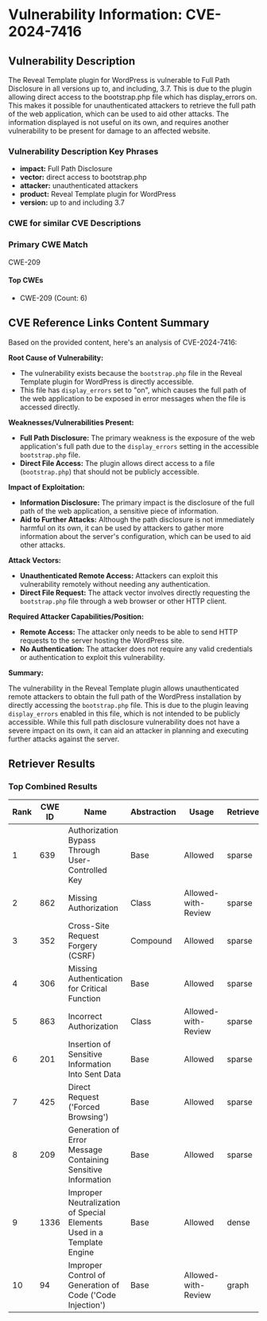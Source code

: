 # Vulnerability Information: CVE-2024-7416

## Vulnerability Description
The Reveal Template plugin for WordPress is vulnerable to Full Path Disclosure in all versions up to, and including, 3.7. This is due to the plugin allowing direct access to the bootstrap.php file which has display_errors on. This makes it possible for unauthenticated attackers to retrieve the full path of the web application, which can be used to aid other attacks. The information displayed is not useful on its own, and requires another vulnerability to be present for damage to an affected website.

### Vulnerability Description Key Phrases
- **impact:** Full Path Disclosure
- **vector:** direct access to bootstrap.php
- **attacker:** unauthenticated attackers
- **product:** Reveal Template plugin for WordPress
- **version:** up to and including 3.7

### CWE for similar CVE Descriptions
### Primary CWE Match
CWE-209

#### Top CWEs
- CWE-209 (Count: 6)

## CVE Reference Links Content Summary
Based on the provided content, here's an analysis of CVE-2024-7416:

**Root Cause of Vulnerability:**

*   The vulnerability exists because the `bootstrap.php` file in the Reveal Template plugin for WordPress is directly accessible.
*   This file has `display_errors` set to "on", which causes the full path of the web application to be exposed in error messages when the file is accessed directly.

**Weaknesses/Vulnerabilities Present:**

*   **Full Path Disclosure:** The primary weakness is the exposure of the web application's full path due to the `display_errors` setting in the accessible `bootstrap.php` file.
*   **Direct File Access:** The plugin allows direct access to a file (`bootstrap.php`) that should not be publicly accessible.

**Impact of Exploitation:**

*   **Information Disclosure:** The primary impact is the disclosure of the full path of the web application, a sensitive piece of information.
*   **Aid to Further Attacks:** Although the path disclosure is not immediately harmful on its own, it can be used by attackers to gather more information about the server's configuration, which can be used to aid other attacks.

**Attack Vectors:**

*   **Unauthenticated Remote Access:** Attackers can exploit this vulnerability remotely without needing any authentication.
*   **Direct File Request:** The attack vector involves directly requesting the `bootstrap.php` file through a web browser or other HTTP client.

**Required Attacker Capabilities/Position:**

*   **Remote Access:** The attacker only needs to be able to send HTTP requests to the server hosting the WordPress site.
*   **No Authentication:** The attacker does not require any valid credentials or authentication to exploit this vulnerability.

**Summary:**

The vulnerability in the Reveal Template plugin allows unauthenticated remote attackers to obtain the full path of the WordPress installation by directly accessing the `bootstrap.php` file. This is due to the plugin leaving `display_errors` enabled in this file, which is not intended to be publicly accessible. While this full path disclosure vulnerability does not have a severe impact on its own, it can aid an attacker in planning and executing further attacks against the server.

## Retriever Results

### Top Combined Results

| Rank | CWE ID | Name | Abstraction | Usage  | Retrievers | Individual Scores |
|------|--------|------|-------------|-------|------------|-------------------|
| 1 | 639 | Authorization Bypass Through User-Controlled Key | Base | Allowed | sparse | 0.183 |
| 2 | 862 | Missing Authorization | Class | Allowed-with-Review | sparse | 0.183 |
| 3 | 352 | Cross-Site Request Forgery (CSRF) | Compound | Allowed | sparse | 0.180 |
| 4 | 306 | Missing Authentication for Critical Function | Base | Allowed | sparse | 0.180 |
| 5 | 863 | Incorrect Authorization | Class | Allowed-with-Review | sparse | 0.177 |
| 6 | 201 | Insertion of Sensitive Information Into Sent Data | Base | Allowed | sparse | 0.177 |
| 7 | 425 | Direct Request ('Forced Browsing') | Base | Allowed | sparse | 0.175 |
| 8 | 209 | Generation of Error Message Containing Sensitive Information | Base | Allowed | sparse | 0.175 |
| 9 | 1336 | Improper Neutralization of Special Elements Used in a Template Engine | Base | Allowed | dense | 0.487 |
| 10 | 94 | Improper Control of Generation of Code ('Code Injection') | Base | Allowed-with-Review | graph | 0.002 |

